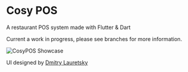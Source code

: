 # Cosy POS

A restaurant POS system made with Flutter & Dart

Current a work in progress, please see branches for more information.

![CosyPOS Showcase](./assets/readme/showcase.gif)

UI designed by [Dmitry Lauretsky](https://dribbble.com/shots/19061261-CosyPOS-restaurant-POS-system)
